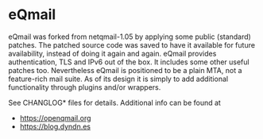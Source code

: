 # eQmail

eQmail was forked from netqmail-1.05 by applying some public (standard) patches. The
patched source code was saved to have it available for future availability,  instead
of doing it again and again. eQmail provides authentication, TLS and IPv6 out of the
box. It includes some other useful patches too. Nevertheless eQmail is positioned to
be a plain MTA, not a feature-rich mail suite.  As of its design it is simply to add
additional functionality through plugins and/or wrappers.


See CHANGLOG* files for details. Additional info can be found at
  - https://openqmail.org
  - https://blog.dyndn.es

